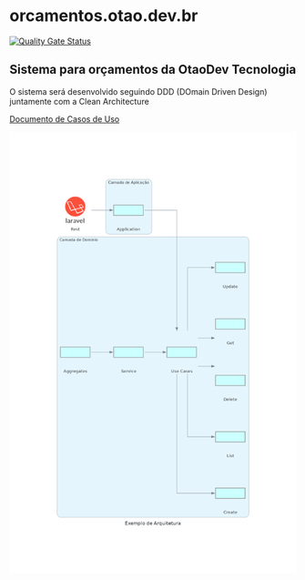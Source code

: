 # orcamentos.otao.dev.br
[![Quality Gate Status](https://sonarcloud.io/api/project_badges/measure?project=TiagOliveiraTI_orcamentos.otao.dev.br&metric=alert_status)](https://sonarcloud.io/summary/new_code?id=TiagOliveiraTI_orcamentos.otao.dev.br)

## Sistema para orçamentos da OtaoDev Tecnologia
O sistema será desenvolvido seguindo DDD (DOmain Driven Design) juntamente com a Clean Architecture

[Documento de Casos de Uso](docs/casos.md)

![Arquitetura](docs/arquitetura/arquitetura.png)